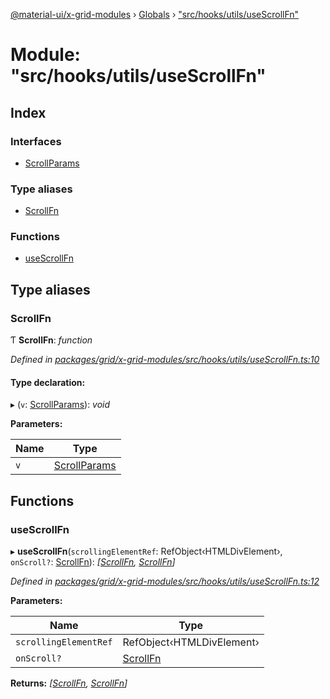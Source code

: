 [@material-ui/x-grid-modules](../README.md) › [Globals](../globals.md) › ["src/hooks/utils/useScrollFn"](_src_hooks_utils_usescrollfn_.md)

# Module: "src/hooks/utils/useScrollFn"

## Index

### Interfaces

* [ScrollParams](../interfaces/_src_hooks_utils_usescrollfn_.scrollparams.md)

### Type aliases

* [ScrollFn](_src_hooks_utils_usescrollfn_.md#scrollfn)

### Functions

* [useScrollFn](_src_hooks_utils_usescrollfn_.md#usescrollfn)

## Type aliases

###  ScrollFn

Ƭ **ScrollFn**: *function*

*Defined in [packages/grid/x-grid-modules/src/hooks/utils/useScrollFn.ts:10](https://github.com/mui-org/material-ui-x/blob/a679779/packages/grid/x-grid-modules/src/hooks/utils/useScrollFn.ts#L10)*

#### Type declaration:

▸ (`v`: [ScrollParams](../interfaces/_src_hooks_utils_usescrollfn_.scrollparams.md)): *void*

**Parameters:**

Name | Type |
------ | ------ |
`v` | [ScrollParams](../interfaces/_src_hooks_utils_usescrollfn_.scrollparams.md) |

## Functions

###  useScrollFn

▸ **useScrollFn**(`scrollingElementRef`: RefObject‹HTMLDivElement›, `onScroll?`: [ScrollFn](_src_hooks_utils_usescrollfn_.md#scrollfn)): *[[ScrollFn](_src_hooks_utils_usescrollfn_.md#scrollfn), [ScrollFn](_src_hooks_utils_usescrollfn_.md#scrollfn)]*

*Defined in [packages/grid/x-grid-modules/src/hooks/utils/useScrollFn.ts:12](https://github.com/mui-org/material-ui-x/blob/a679779/packages/grid/x-grid-modules/src/hooks/utils/useScrollFn.ts#L12)*

**Parameters:**

Name | Type |
------ | ------ |
`scrollingElementRef` | RefObject‹HTMLDivElement› |
`onScroll?` | [ScrollFn](_src_hooks_utils_usescrollfn_.md#scrollfn) |

**Returns:** *[[ScrollFn](_src_hooks_utils_usescrollfn_.md#scrollfn), [ScrollFn](_src_hooks_utils_usescrollfn_.md#scrollfn)]*
